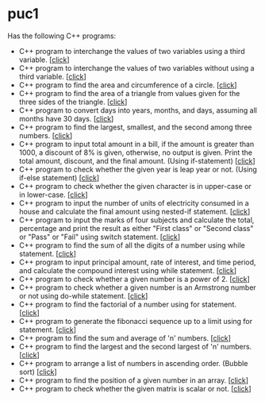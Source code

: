 # puc1
Has the following C++ programs:  
  - C++ program to interchange the values of two variables using a third variable. [[click](/01.cpp)]
  - C++ program to interchange the values of two variables without using a third variable. [[click](/02.cpp)]
  - C++ program to find the area and circumference of a circle. [[click](/03.cpp)]
  - C++ program to find the area of a triangle from values given for the three sides of the triangle. [[click](/04.cpp)]
  - C++ program to convert days into years, months, and days, assuming all months have 30 days. [[click](/05.cpp)]
  - C++ program to find the largest, smallest, and the second among three numbers. [[click](/06.cpp)]
  - C++ program to input total amount in a bill, if the amount is greater than 1000, a discount of 8% is given, otherwise, no output is given. Print the total amount, discount, and the final amount. (Using if-statement) [[click](/07.cpp)]
  - C++ program to check whether the given year is leap year or not. (Using if-else statement) [[click](/08.cpp)]
  - C++ program to check whether the given character is in upper-case or in lower-case. [[click](/09.cpp)]
  - C++ program to input the number of units of electricity consumed in a house and calculate the final amount using nested-if statement. [[click](/10.cpp)]
  - C++ program to input the marks of four subjects and calculate the total, percentage and print the result as either "First class" or "Second class" or "Pass" or "Fail" using switch statement. [[click](/11.cpp)]
  - C++ program to find the sum of all the digits of a number using while statement. [[click](/12.cpp)]
  - C++ program to input principal amount, rate of interest, and time period, and calculate the compound interest using while statement. [[click](/13.cpp)]
  - C++ program to check whether a given number is a power of 2. [[click](/14.cpp)]
  - C++ program to check whether a given number is an Armstrong number or not using do-while statement. [[click](/15.cpp)]
  - C++ program to find the factorial of a number using for statement. [[click](/16.cpp)]
  - C++ program to generate the fibonacci sequence up to a limit using for statement. [[click](/17.cpp)]
  - C++ program to find the sum and average of 'n' numbers. [[click](/18.cpp)]
  - C++ program to find the largest and the second largest of 'n' numbers. [[click](/19.cpp)]
  - C++ program to arrange a list of numbers in ascending order. (Bubble sort) [[click](/20.cpp)]
  - C++ program to find the position of a given number in an array. [[click](/21.cpp)]
  - C++ program to check whether the given matrix is scalar or not. [[click](/22.cpp)]
